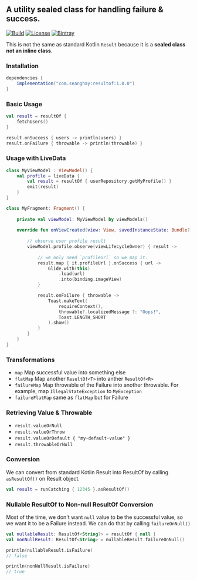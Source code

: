 ## A utility sealed class for handling failure & success.

[![Build](https://github.com/seanghay/result-of/workflows/Java%20CI/badge.svg)](https://travis-ci.org/seanghay/result-of)
[![License](https://img.shields.io/badge/License-Apache%202.0-blue.svg)](https://opensource.org/licenses/Apache-2.0)
[![Bintray](https://api.bintray.com/packages/seanghay/maven/resultof/images/download.svg) ](https://bintray.com/seanghay/maven/resultof/_latestVersion)


This is not the same as standard Kotlin `Result` because it is a **sealed class not an inline class**.

### Installation

```groovy
dependencies {
    implementation("com.seanghay:resultof:1.0.0")
}
```

### Basic Usage

```kotlin
val result = resultOf {
    fetchUsers()
}

result.onSuccess { users -> println(users) }
result.onFailure { throwable -> println(throwable) }
```

### Usage with LiveData

```kotlin
class MyViewModel : ViewModel() {
    val profile = liveData {
        val result = resultOf { userRepository.getMyProfile() }
        emit(result)
    }
}
```

```kotlin
class MyFragment: Fragment() {
    
    private val viewModel: MyViewModel by viewModels()
    
    override fun onViewCreated(view: View, savedInstanceState: Bundle?) {
    
        // observe user profile result
        viewModel.profile.observe(viewLifecycleOwner) { result -> 
            
            // we only need `profileUrl` so we map it.
            result.map { it.profileUrl }.onSuccess { url ->
                Glide.with(this)
                    .load(url)
                    .into(binding.imageView)
            }

            result.onFailure { throwable -> 
                Toast.makeText(
                    requireContext(), 
                    throwable?.localizedMessage ?: "Oops!", 
                    Toast.LENGTH_SHORT
                ).show()
            }
        }
    }
}
```

### Transformations

- `map` Map successful value into something else
- `flatMap` Map another `ResultOf<T>` into anther `ResultOf<R>`
- `failureMap` Map throwable of the Failure into another throwable. For example, map `IllegalStateException` to `MyException`
- `failureFlatMap` same as `flatMap` but for Failure


### Retrieving Value & Throwable

- `result.valueOrNull`
- `result.valueOrThrow`
- `result.valueOrDefault { "my-default-value" }`
- `result.throwableOrNull`


### Conversion

We can convert from standard Kotlin Result into ResultOf by calling `asResultOf()` on Result object.

```kotlin
val result = runCatching { 12345 }.asResultOf()
```


### Nullable ResultOf to Non-null ResultOf Conversion

Most of the time, we don't want `null` value to be the successful value, so we want it to be a Failure instead.
We can do that by calling `failureOnNull()`

```kotlin
val nullableResult: ResultOf<String?> = resultOf { null }
val nonNullResult: ResultOf<String> = nullableResult.failureOnNull()

println(nullableResult.isFailure)
// false

println(nonNullResult.isFailure)
// true
```
